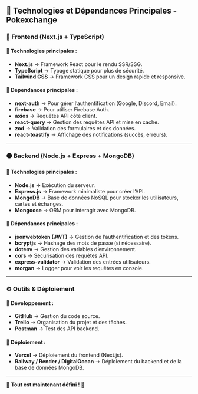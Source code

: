 ## 📌 Technologies et Dépendances Principales - Pokexchange

### **🔵 Frontend (Next.js + TypeScript)**
#### 📌 **Technologies principales :**
- **Next.js** → Framework React pour le rendu SSR/SSG.
- **TypeScript** → Typage statique pour plus de sécurité.
- **Tailwind CSS** → Framework CSS pour un design rapide et responsive.

#### 📌 **Dépendances principales :**
- **next-auth** → Pour gérer l’authentification (Google, Discord, Email).
- **firebase** → Pour utiliser Firebase Auth.
- **axios** → Requêtes API côté client.
- **react-query** → Gestion des requêtes API et mise en cache.
- **zod** → Validation des formulaires et des données.
- **react-toastify** → Affichage des notifications (succès, erreurs).

---

### **🟠 Backend (Node.js + Express + MongoDB)**
#### 📌 **Technologies principales :**
- **Node.js** → Exécution du serveur.
- **Express.js** → Framework minimaliste pour créer l’API.
- **MongoDB** → Base de données NoSQL pour stocker les utilisateurs, cartes et échanges.
- **Mongoose** → ORM pour interagir avec MongoDB.

#### 📌 **Dépendances principales :**
- **jsonwebtoken (JWT)** → Gestion de l’authentification et des tokens.
- **bcryptjs** → Hashage des mots de passe (si nécessaire).
- **dotenv** → Gestion des variables d’environnement.
- **cors** → Sécurisation des requêtes API.
- **express-validator** → Validation des entrées utilisateurs.
- **morgan** → Logger pour voir les requêtes en console.

---

### **⚙️ Outils & Déploiement**
#### 📌 **Développement :**
- **GitHub** → Gestion du code source.
- **Trello** → Organisation du projet et des tâches.
- **Postman** → Test des API backend.

#### 📌 **Déploiement :**
- **Vercel** → Déploiement du frontend (Next.js).
- **Railway / Render / DigitalOcean** → Déploiement du backend et de la base de données MongoDB.

---

📌 **Tout est maintenant défini ! 🚀**
